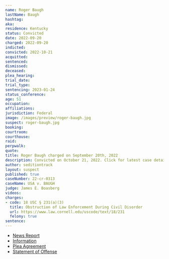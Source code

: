 ```yaml
---
name: Roger Baugh
lastName: Baugh
hashtag:
aka:
residence: Kentucky
status: Convicted
date: 2022-09-20
charged: 2022-09-20
indicted:
convicted: 2022-10-21
acquitted:
sentenced:
dismissed:
deceased:
plea_hearing:
trial_date:
trial_type:
sentencing: 2023-01-24
status_conference:
age: 51
occupation:
affiliations:
jurisdiction: Federal
image: /images/preview/roger-baugh.jpg
suspect: roger-baugh.jpg
booking:
courtroom:
courthouse:
raid:
perpwalk:
quote:
title: Roger Baugh charged on September 20th, 2022
description: Convicted on October 21, 2022. Click for latest case details.
author: seditiontrack
layout: suspect
published: true
caseNumber: 22-cr-0313
caseName: USA v. BAUGH
judge: James E. Boasberg
videos:
charges:
- code: 18 USC § 231(a)(3)
  title: Obstruction of Law Enforcement During Civil Disorder
  url: https://www.law.cornell.edu/uscode/text/18/231
  felony: true
sentence:
---
```

- [News Report](https://www.whas11.com/article/news/crime/roger-kent-baugh-guilty-us-capitol-riots-january-6/417-4b71e35a-c57c-4a82-a012-64d903833756)
- [Information](https://www.justice.gov/usao-dc/case-multi-defendant/file/1546241/download)
- [Plea Agreement](https://www.justice.gov/usao-dc/case-multi-defendant/file/1546246/download)
- [Statement of Offense](https://www.justice.gov/usao-dc/case-multi-defendant/file/1546251/download)
